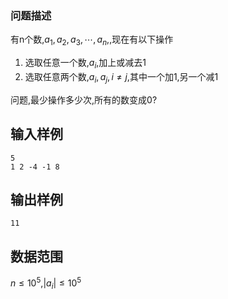
### 问题描述

有n个数,$a_1,a_2,a_3,\cdots,a_n$,,现在有以下操作

1. 选取任意一个数,$a_i$,加上或减去$1$
2. 选取任意两个数,$a_i,a_j,i \neq j$,其中一个加1,另一个减1

问题,最少操作多少次,所有的数变成0?

## 输入样例


```plaintext
5
1 2 -4 -1 8
```

## 输出样例

```plaintext
11
```

## 数据范围

$n \le 10^5$,$|a_i| \le 10^5$

